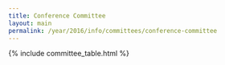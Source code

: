 ```yaml
---
title: Conference Committee
layout: main
permalink: /year/2016/info/committees/conference-committee
---
```


{% include committee_table.html %}


